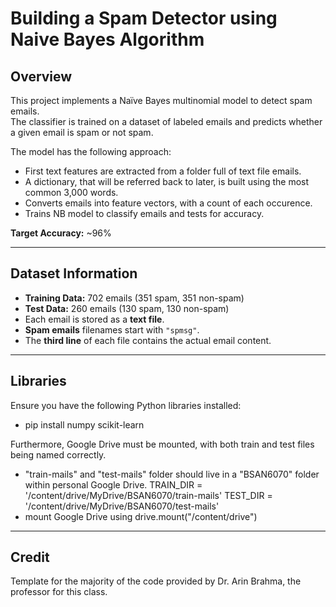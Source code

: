 # Building a Spam Detector using Naive Bayes Algorithm

## Overview
This project implements a Naïve Bayes multinomial model to detect spam emails.  
The classifier is trained on a dataset of labeled emails and predicts whether a given email is spam or not spam.  

The model has the following approach: 
- First text features are extracted from a folder full of text file emails.
- A dictionary, that will be referred back to later, is built using the most common 3,000 words.
- Converts emails into feature vectors, with a count of each occurence.
- Trains NB model to classify emails and tests for accuracy. 

**Target Accuracy:** ~96%

---

## Dataset Information
- **Training Data:** 702 emails (351 spam, 351 non-spam)
- **Test Data:** 260 emails (130 spam, 130 non-spam)
- Each email is stored as a **text file**.
- **Spam emails** filenames start with `"spmsg"`.
- The **third line** of each file contains the actual email content.

---

## Libraries
Ensure you have the following Python libraries installed:
- pip install numpy scikit-learn

Furthermore, Google Drive must be mounted, with both train and test files being named correctly.
- "train-mails" and "test-mails" folder should live in a "BSAN6070" folder within personal Google Drive.
    TRAIN_DIR = '/content/drive/MyDrive/BSAN6070/train-mails'
    TEST_DIR = '/content/drive/MyDrive/BSAN6070/test-mails'
- mount Google Drive using drive.mount("/content/drive")

---

## Credit
Template for the majority of the code provided by Dr. Arin Brahma, the professor for this class.
